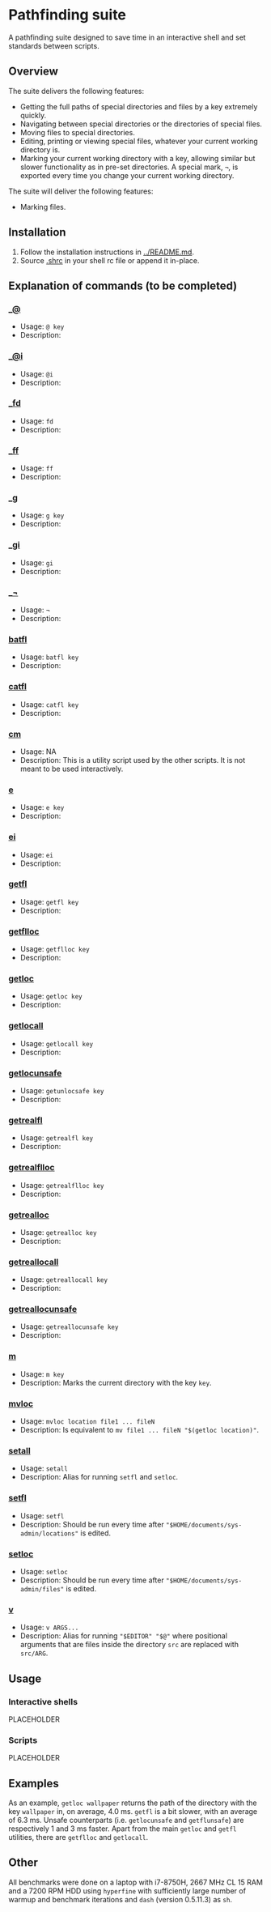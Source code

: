 # Pathfinding suite
A pathfinding suite designed to save time in an interactive shell and set standards between scripts.

## Overview
The suite delivers the following features:
- Getting the full paths of special directories and files by a key extremely quickly.
- Navigating between special directories or the directories of special files.
- Moving files to special directories.
- Editing, printing or viewing special files, whatever your current working directory is.
- Marking your current working directory with a key, allowing similar but slower functionality as in pre-set directories. A special mark, `¬`, is exported every time you change your current working directory.

The suite will deliver the following features:
- Marking files.

## Installation

1. Follow the installation instructions in [../README.md](../README.md).
2. Source [.shrc](.shrc) in your shell rc file or append it in-place.

## Explanation of commands (to be completed)

### [_@](_@)
- Usage: `@ key`
- Description: 

### [_@i](_@i)
- Usage: `@i`
- Description: 

### [_fd](_fd)
- Usage: `fd`
- Description: 

### [_ff](_ff)
- Usage: `ff`
- Description: 

### [_g](_g)
- Usage: `g key`
- Description: 

### [_gi](_gi)
- Usage: `gi`
- Description: 

### [_¬](_¬)
- Usage: `¬`
- Description: 

### [batfl](batfl)
- Usage: `batfl key`
- Description: 

### [catfl](catfl)
- Usage: `catfl key`
- Description: 

### [cm](cm)
- Usage: NA
- Description: This is a utility script used by the other scripts. It is not meant to be used interactively.

### [e](e)
- Usage: `e key`
- Description: 

### [ei](ei)
- Usage: `ei`
- Description: 

### [getfl](getfl)
- Usage: `getfl key`
- Description: 

### [getflloc](getflloc)
- Usage: `getflloc key`
- Description: 

### [getloc](getloc)
- Usage: `getloc key`
- Description: 

### [getlocall](getlocall)
- Usage: `getlocall key`
- Description: 

### [getlocunsafe](getlocunsafe)
- Usage: `getunlocsafe key`
- Description: 

### [getrealfl](getrealfl)
- Usage: `getrealfl key`
- Description: 

### [getrealflloc](getrealflloc)
- Usage: `getrealflloc key`
- Description: 

### [getrealloc](getrealloc)
- Usage: `getrealloc key`
- Description: 

### [getreallocall](getreallocall)
- Usage: `getreallocall key`
- Description: 

### [getreallocunsafe](getreallocunsafe)
- Usage: `getreallocunsafe key`
- Description: 

### [m](m) 
- Usage: `m key`
- Description: Marks the current directory with the key `key`.

### [mvloc](mvloc)
- Usage: `mvloc location file1 ... fileN`
- Description: Is equivalent to `mv file1 ... fileN "$(getloc location)"`.

### [setall](setall)
- Usage: `setall`
- Description: Alias for running `setfl` and `setloc`.

### [setfl](setfl)
- Usage: `setfl`
- Description: Should be run every time after `"$HOME/documents/sys-admin/locations"` is edited.

### [setloc](setloc)
- Usage: `setloc`
- Description: Should be run every time after `"$HOME/documents/sys-admin/files"` is edited.

### [v](v)
- Usage: `v ARGS...`
- Description: Alias for running `"$EDITOR" "$@"` where positional arguments that are files inside the directory `src` are replaced with `src/ARG`.

## Usage

### Interactive shells
PLACEHOLDER

### Scripts
PLACEHOLDER

## Examples
As an example, `getloc wallpaper` returns the path of the directory with the key `wallpaper` in, on average, 4.0 ms. `getfl` is a bit slower, with an average of 6.3 ms. Unsafe counterparts (i.e. `getlocunsafe` and `getflunsafe`) are respectively 1 and 3 ms faster. Apart from the main `getloc` and `getfl` utilities, there are `getflloc` and `getlocall`.

## Other
All benchmarks were done on a laptop with i7-8750H, 2667 MHz CL 15 RAM and a 7200 RPM HDD using `hyperfine` with sufficiently large number of warmup and benchmark iterations and `dash` (version 0.5.11.3) as `sh`.
